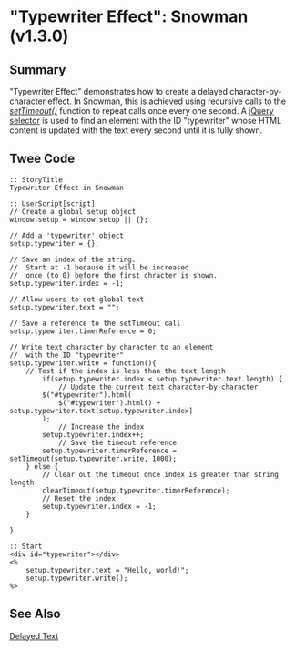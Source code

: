 # "Typewriter Effect": Snowman (v1.3.0)

## Summary

"Typewriter Effect" demonstrates how to create a delayed character-by-character effect. In Snowman, this is achieved using recursive calls to the *[setTimeout()](https://developer.mozilla.org/en-US/docs/Web/API/WindowOrWorkerGlobalScope/setTimeout)* function to repeat calls once every one second. A [jQuery selector](https://api.jquery.com/category/selectors/) is used to find an element with the ID "typewriter" whose HTML content is updated with the text every second until it is fully shown.

## Twee Code

```
:: StoryTitle
Typewriter Effect in Snowman

:: UserScript[script]
// Create a global setup object
window.setup = window.setup || {};

// Add a 'typewriter' object
setup.typewriter = {};

// Save an index of the string.
// 	Start at -1 because it will be increased
//  once (to 0) before the first chracter is shown.
setup.typewriter.index = -1;

// Allow users to set global text
setup.typewriter.text = "";

// Save a reference to the setTimeout call
setup.typewriter.timerReference = 0;

// Write text character by character to an element
//  with the ID "typewriter"
setup.typewriter.write = function(){
	// Test if the index is less than the text length
		if(setup.typewriter.index < setup.typewriter.text.length) {
			// Update the current text character-by-character
		$("#typewriter").html(
			$("#typewriter").html() + setup.typewriter.text[setup.typewriter.index]
		);
			// Increase the index
		setup.typewriter.index++;
			// Save the timeout reference
		setup.typewriter.timerReference = setTimeout(setup.typewriter.write, 1000);
	} else {
		// Clear out the timeout once index is greater than string length
		clearTimeout(setup.typewriter.timerReference);
		// Reset the index
		setup.typewriter.index = -1;
	}

}

:: Start
<div id="typewriter"></div>
<%
	setup.typewriter.text = "Hello, world!";
	setup.typewriter.write();
%>

```

## See Also

[Delayed Text](../../delayedtext/snowman/snowman_delayedtext.md)
